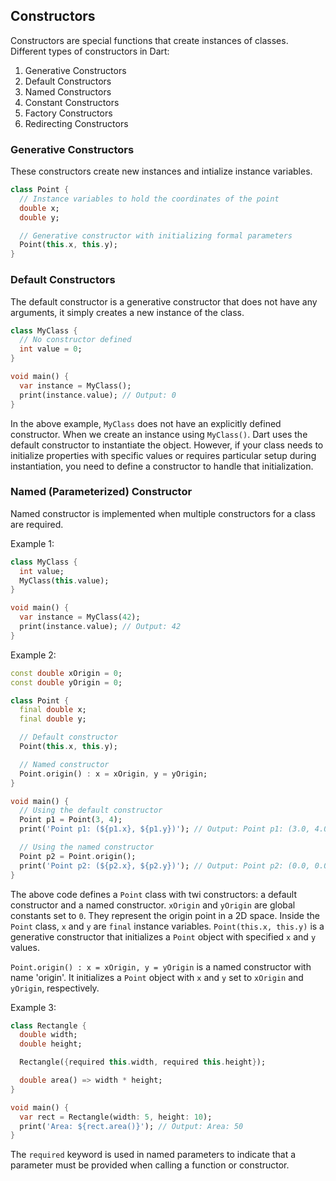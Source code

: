 ## Constructors
Constructors are special functions that create instances of classes. Different types of constructors in Dart:
1. Generative Constructors
2. Default Constructors
3. Named Constructors
4. Constant Constructors
5. Factory Constructors
6. Redirecting Constructors
### Generative Constructors
These constructors create new instances and intialize instance variables.
```dart
class Point {
  // Instance variables to hold the coordinates of the point
  double x;
  double y;

  // Generative constructor with initializing formal parameters
  Point(this.x, this.y);
}
```
### Default Constructors
The default constructor is a generative constructor that does not have any arguments, it simply creates a new instance of the class.
```dart
class MyClass {
  // No constructor defined
  int value = 0;
}

void main() {
  var instance = MyClass();
  print(instance.value); // Output: 0
}
```
In the above example, `MyClass` does not have an explicitly defined constructor. When we create an instance using `MyClass()`. Dart uses the default constructor to instantiate the object.
However, if your class needs to initialize properties with specific values or requires particular setup during instantiation, you need to define a constructor to handle that initialization.
### Named (Parameterized) Constructor
Named constructor is implemented when multiple constructors for a class are required.

Example 1:
```dart
class MyClass {
  int value;
  MyClass(this.value);
}

void main() {
  var instance = MyClass(42);
  print(instance.value); // Output: 42
}
```

Example 2:
```dart
const double xOrigin = 0;
const double yOrigin = 0;

class Point {
  final double x;
  final double y;

  // Default constructor
  Point(this.x, this.y);

  // Named constructor
  Point.origin() : x = xOrigin, y = yOrigin;
}

void main() {
  // Using the default constructor
  Point p1 = Point(3, 4);
  print('Point p1: (${p1.x}, ${p1.y})'); // Output: Point p1: (3.0, 4.0)

  // Using the named constructor
  Point p2 = Point.origin();
  print('Point p2: (${p2.x}, ${p2.y})'); // Output: Point p2: (0.0, 0.0)
}
```
The above code defines a `Point` class with twi constructors: a default constructor and a named constructor. `xOrigin` and `yOrigin` are global constants set to `0`. They represent the origin point in a 2D space. Inside the `Point` class, `x` and `y` are `final` instance variables. `Point(this.x, this.y)` is a generative constructor that initializes a `Point` object with specified `x` and `y` values.

`Point.origin() : x = xOrigin, y = yOrigin` is a named constructor with name 'origin'. It initializes a `Point` object with `x` and `y` set to `xOrigin` and `yOrigin`, respectively.

Example 3:
```dart
class Rectangle {
  double width;
  double height;

  Rectangle({required this.width, required this.height});

  double area() => width * height;
}

void main() {
  var rect = Rectangle(width: 5, height: 10);
  print('Area: ${rect.area()}'); // Output: Area: 50
}
```
The `required` keyword is used in named parameters to indicate that a parameter must be provided when calling a function or constructor.
